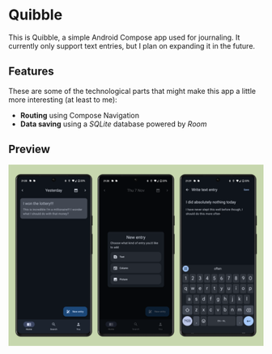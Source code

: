 # Quibble
This is Quibble, a simple Android Compose app used for journaling. It currently only support text entries, but I plan on expanding it in the future.

## Features
These are some of the technological parts that might make this app a little more interesting (at least to me):

- **Routing** using Compose Navigation
- **Data saving** using a *SQLite* database powered by *Room*

## Preview

![A combination of screenshots showing the design of the app](./assets/quibble-preview.png)